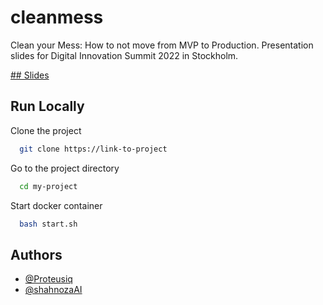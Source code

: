 # cleanmess
Clean your Mess: How to not move from MVP to Production. Presentation slides for Digital Innovation Summit 2022 in Stockholm.

[## Slides](https://shahnozaai.github.io/cleanmess/)

## Run Locally

Clone the project

```bash
  git clone https://link-to-project
```

Go to the project directory

```bash
  cd my-project
```

Start docker container

```bash
  bash start.sh
```

## Authors

- [@Proteusiq](https://github.com/Proteusiq)
- [@shahnozaAI](https://github.com/shahnozaAI)
